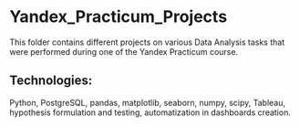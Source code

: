 # Yandex_Practicum_Projects
This folder contains different projects on various Data Analysis tasks that were performed during one of the Yandex Practicum course.

## Technologies:
Python, PostgreSQL, pandas, matplotlib, seaborn, numpy, scipy, Tableau, hypothesis formulation and testing, automatization in dashboards creation.
